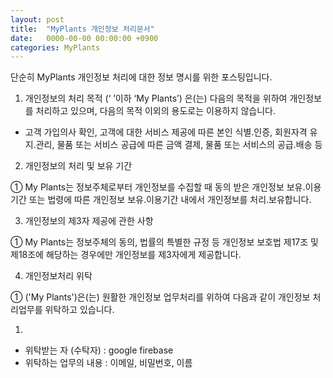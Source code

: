 ```yaml
---
layout: post
title:  "MyPlants 개인정보 처리문서"
date:   0000-00-00 00:00:00 +0900
categories: MyPlants
---
```


단순히 MyPlants 개인정보 처리에 대한 정보 명시를 위한 포스팅입니다.

1. 개인정보의 처리 목적 (‘ ’이하 ‘My Plants’) 은(는) 다음의 목적을 위하여 개인정보를 처리하고 있으며, 다음의 목적 이외의 용도로는 이용하지 않습니다.
- 고객 가입의사 확인, 고객에 대한 서비스 제공에 따른 본인 식별.인증, 회원자격 유지.관리, 물품 또는 서비스 공급에 따른 금액 결제, 물품 또는 서비스의 공급.배송 등


2. 개인정보의 처리 및 보유 기간

① My Plants는 정보주체로부터 개인정보를 수집할 때 동의 받은 개인정보 보유․이용기간 또는 법령에 따른 개인정보 보유․이용기간 내에서 개인정보를 처리․보유합니다.

3. 개인정보의 제3자 제공에 관한 사항

① My Plants는 정보주체의 동의, 법률의 특별한 규정 등 개인정보 보호법 제17조 및 제18조에 해당하는 경우에만 개인정보를 제3자에게 제공합니다.

4. 개인정보처리 위탁

① ('My Plants')은(는) 원활한 개인정보 업무처리를 위하여 다음과 같이 개인정보 처리업무를 위탁하고 있습니다.

1.
- 위탁받는 자 (수탁자) : google firebase
- 위탁하는 업무의 내용 : 이메일, 비밀번호, 이름
